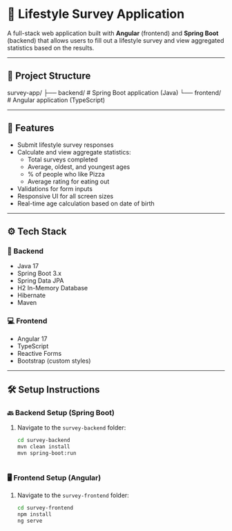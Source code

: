 # 📝 Lifestyle Survey Application

A full-stack web application built with **Angular** (frontend) and **Spring Boot** (backend) that allows users to fill out a lifestyle survey and view aggregated statistics based on the results.

---

## 📁 Project Structure

survey-app/
├── backend/ # Spring Boot application (Java)
└── frontend/ # Angular application (TypeScript)


---

## 🚀 Features

- Submit lifestyle survey responses
- Calculate and view aggregate statistics:
  - Total surveys completed
  - Average, oldest, and youngest ages
  - % of people who like Pizza
  - Average rating for eating out
- Validations for form inputs
- Responsive UI for all screen sizes
- Real-time age calculation based on date of birth

---

## ⚙️ Tech Stack

### 🔧 Backend
- Java 17
- Spring Boot 3.x
- Spring Data JPA
- H2 In-Memory Database
- Hibernate
- Maven

### 💻 Frontend
- Angular 17
- TypeScript
- Reactive Forms
- Bootstrap (custom styles)

---

## 🛠️ Setup Instructions

### 🔙 Backend Setup (Spring Boot)
1. Navigate to the `survey-backend` folder:
   ```bash
   cd survey-backend
   mvn clean install
   mvn spring-boot:run
  
### 🖥️ Frontend Setup (Angular)
1. Navigate to the `survey-frontend` folder:
   ```bash
   cd survey-frontend
   npm install
   ng serve

